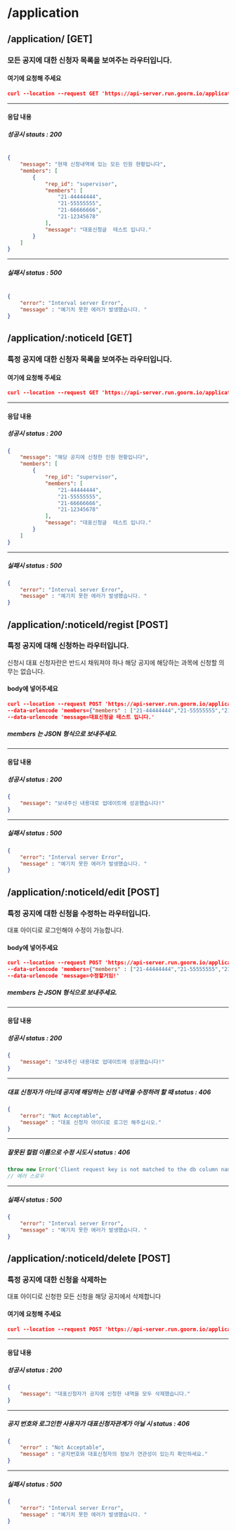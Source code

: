 # /application
## /application/ [GET]
### 모든 공지에 대한 신청자 목록을 보여주는 라우터입니다.

#### 여기에 요청해 주세요
```json
curl --location --request GET 'https://api-server.run.goorm.io/application/'
```

---
#### 응답 내용
##### 성공시 stauts : 200
```json

{
    "message": "현재 신청내역에 있는 모든 인원 현황입니다",
    "members": [
        {
            "rep_id": "supervisor",
            "members": [
                "21-44444444",
                "21-55555555",
                "21-66666666",
                "21-12345678"
            ],
            "message": "대표신청글  테스트 입니다."
        }
    ]
}
```

---

##### 실패시 status : 500
```json
    
{
    "error": "Interval server Error",
    "message" : "예기치 못한 에러가 발생했습니다. "
}
```

## /application/:noticeId [GET]
### 특정 공지에 대한 신청자 목록을 보여주는 라우터입니다.

#### 여기에 요청해 주세요
```json
curl --location --request GET 'https://api-server.run.goorm.io/application/:noticeId'
```

---
#### 응답 내용
##### 성공시 status : 200
```json
{
    "message": "해당 공지에 신청한 인원 현황입니다",
    "members": [
        {
            "rep_id": "supervisor",
            "members": [
                "21-44444444",
                "21-55555555",
                "21-66666666",
                "21-12345678"
            ],
            "message": "대표신청글  테스트 입니다."
        }
    ]
}
```
---
##### 실패시 status : 500

```json
{
    "error": "Interval server Error",
    "message" : "예기치 못한 에러가 발생했습니다. "
}
```

## /application/:noticeId/regist [POST]
### 특정 공지에 대해 신청하는 라우터입니다.
신청시 대표 신청자란은 반드시 채워져야 하나 해당 공지에 해당하는 과목에 신청할 의무는 없습니다.

#### body에 넣어주세요
```json
curl --location --request POST 'https://api-server.run.goorm.io/application/:noticeId/regist' \ 
--data-urlencode 'members={"members" : ["21-44444444","21-55555555","21-66666666","21-12345678"]}' \ 
--data-urlencode 'message=대표신청글 테스트 입니다.'
```
##### members 는 JSON 형식으로 보내주세요.
---
#### 응답 내용
##### 성공시 status : 200

```json
{
    "message": "보내주신 내용대로 업데이트에 성공했습니다!"
}
```
---
##### 실패시 status : 500

```json
{
    "error": "Interval server Error",
    "message" : "예기치 못한 에러가 발생했습니다. "
}
```
## /application/:noticeId/edit [POST]
### 특정 공지에 대한 신청을 수정하는 라우터입니다.

대표 아이디로 로그인해야 수정이 가능합니다.

#### body에 넣어주세요
```json
curl --location --request POST 'https://api-server.run.goorm.io/application/i79Vu13SaLVshbY6/edit' \ 
--data-urlencode 'members={"members" : ["21-44444444","21-55555555","21-66666666","21-12345678"]}' \ 
--data-urlencode 'message=수정할거임!'
```
##### members 는 JSON 형식으로 보내주세요.
---
#### 응답 내용
##### 성공시 status : 200
```json
{
    "message": "보내주신 내용대로 업데이트에 성공했습니다!"
}
```
---
##### 대표 신청자가 아닌데 공지에 해당하는 신청 내역을 수정하려 할 때 status : 406

```json
{
	"error": "Not Acceptable",
	"message" : "대표 신청자 아이디로 로그인 해주십시오."
}
```
---
##### 잘못된 컬럼 이름으로 수정 시도시 status : 406

```js
throw new Error('Client request key is not matched to the db column name.');
// 에러 스로우
```
---
##### 실패시 status : 500

```json
{
    "error": "Interval server Error",
    "message" : "예기치 못한 에러가 발생했습니다. "
}
```
## /application/:noticeId/delete [POST]
### 특정 공지에 대한 신청을 삭제하는

대표 아이디로 신청한 모든 신청을 해당 공지에서 삭제합니다

#### 여기에 요청해 주세요
```json
curl --location --request POST 'https://api-server.run.goorm.io/application/:noticeId/delete'
```
---
#### 응답 내용
##### 성공시 status : 200

```json
{
    "message": "대표신청자가 공지에 신청한 내역을 모두 삭제했습니다."
}

```
---
##### 공지 번호와 로그인한 사용자가 대표신청자관계가 아닐 시 status : 406

```json
{
    "error" : "Not Acceptable", 
    "message" : "공지번호와 대표신청자의 정보가 연관성이 있는지 확인하세요."
}
```
---
##### 실패시 status : 500

```json
{
    "error": "Interval server Error",
    "message" : "예기치 못한 에러가 발생했습니다. "
}
```